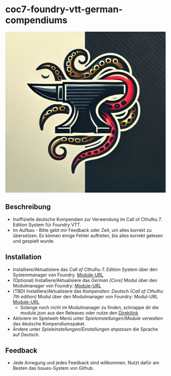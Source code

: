 # coc7-foundry-vtt-german-compendiums

![coc7-foundry-vtt-german-compendiums](/img/tentacleanvil.webp)

## Beschreibung

* Inoffizielle deutsche Kompendien zur Verwendung im Call of Cthulhu 7. Edition System für Foundry VTT.
* Im Aufbau - Bitte gebt mir Feedback oder Zeit, um alles korrekt zu übersetzen. Es können einige Fehler auftreten, bis alles korrekt gelesen und gespielt wurde.

## Installation

* Installiere/Aktualisiere das _Call of Cthulhu 7. Edition_ System über den Systemmanager von Foundry.
  [Module-URL](https://foundryvtt.com/packages/CoC7/)
* (Optional) Installiere/Aktualisiere das _German [Core]_ Modul über den Modulmanager von Foundry:
  [Module-URL](https://foundryvtt.com/packages/lang-de/)
* (TBD) Installiere/Aktualisiere das _Kompendien: Deutsch (Call of Cthulhu 7th edition)_ Modul über den Modulmanager von Foundry: Modul-URL
  [Module-URL](https://foundryvtt.com/packages/coc7-foundry-vtt-german-compendiums/)
  * Solange noch nicht im Modulmanager zu finden, schnappe dir die module.json aus den Releases oder nutze den [Direktlink](https://raw.githubusercontent.com/Do660/coc7-foundry-vtt-german-compendiums/releases/latest/download/module.json)
* Aktiviere im Spielwelt-Menü unter _Spieleinstellungen/Module verwalten_ das deutsche Kompendiumspaket.
* Ändere unter _Spieleinstellungen/Einstellungen anpassen_ die Sprache auf Deutsch.
 
## Feedback

* Jede Anregung und jedes Feedback sind willkommen. Nutzt dafür am Besten das Issues-System von Github.
